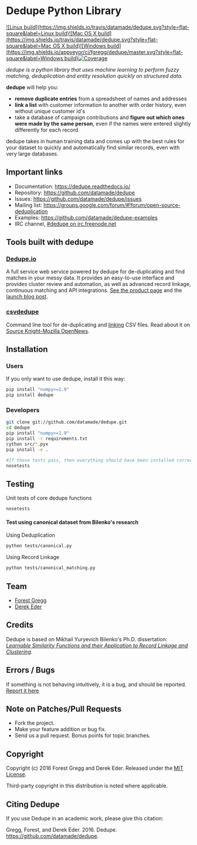 # Dedupe Python Library
[![Linux build](https://img.shields.io/travis/datamade/dedupe.svg?style=flat-square&label=Linux build)](https://travis-ci.org/datamade/dedupe)[![Mac OS X build](https://img.shields.io/travis/datamade/dedupe.svg?style=flat-square&label=Mac OS X build)](https://travis-ci.org/datamade/dedupe)[![Windows build](https://img.shields.io/appveyor/ci/fgregg/dedupe/master.svg?style=flat-square&label=Windows build)](https://ci.appveyor.com/project/fgregg/dedupe)[![Coverage](https://img.shields.io/coveralls/datamade/dedupe.svg?style=flat-square)](https://coveralls.io/r/datamade/dedupe?branch=master)

_dedupe is a python library that uses machine learning to perform fuzzy matching, deduplication and entity resolution quickly on structured data._

__dedupe__ will help you: 

* __remove duplicate entries__ from a spreadsheet of names and addresses
* __link a list__ with customer information to another with order history, even without unique customer id's
* take a database of campaign contributions and __figure out which ones were made by the same person__, even if the names were entered slightly differently for each record

dedupe takes in human training data and comes up with the best rules for your dataset to quickly and automatically find similar records, even with very large databases.

## Important links
* Documentation: https://dedupe.readthedocs.io/
* Repository: https://github.com/datamade/dedupe
* Issues: https://github.com/datamade/dedupe/issues
* Mailing list: https://groups.google.com/forum/#!forum/open-source-deduplication
* Examples: https://github.com/datamade/dedupe-examples
* IRC channel, [#dedupe on irc.freenode.net](http://webchat.freenode.net/?channels=dedupe)

## Tools built with dedupe

### [Dedupe.io](https://dedupe.io/)
A full service web service powered by dedupe for de-duplicating and find matches in your messy data. It provides an easy-to-use interface and provides cluster review and automation, as well as advanced record linkage, continuous matching and API integrations. [See the product page](https://dedupe.io/) and the [launch blog post](https://datamade.us/blog/introducing-dedupeio).

### [csvdedupe](https://github.com/datamade/csvdedupe)
Command line tool for de-duplicating and [linking](https://github.com/datamade/csvdedupe#csvlink-usage) CSV files. Read about it on [Source Knight-Mozilla OpenNews](https://source.opennews.org/en-US/articles/introducing-cvsdedupe/).

## Installation

### Users

If you only want to use dedupe, install it this way:

```bash
pip install "numpy>=1.9"
pip install dedupe
```

### Developers

```bash
git clone git://github.com/datamade/dedupe.git
cd dedupe
pip install "numpy>=1.9"
pip install -r requirements.txt
cython src/*.pyx
pip install -e .

#If these tests pass, then everything should have been installed correctly!
nosetests
```

## Testing
Unit tests of core dedupe functions
```bash
nosetests
```

#### Test using canonical dataset from Bilenko's research
  
Using Deduplication
```bash
python tests/canonical.py
```

Using Record Linkage
```bash
python tests/canonical_matching.py
```


## Team

* [Forest Gregg](mailto:fgregg@gmail.com)
* [Derek Eder](mailto:derek.eder@gmail.com)

## Credits

Dedupe is based on Mikhail Yuryevich Bilenko's Ph.D. dissertation: [*Learnable Similarity Functions and their Application to Record Linkage and Clustering*](http://www.cs.utexas.edu/~ml/papers/marlin-dissertation-06.pdf).

## Errors / Bugs

If something is not behaving intuitively, it is a bug, and should be reported.
[Report it here](https://github.com/datamade/dedupe/issues)


## Note on Patches/Pull Requests
 
* Fork the project.
* Make your feature addition or bug fix.
* Send us a pull request. Bonus points for topic branches.

## Copyright

Copyright (c) 2016 Forest Gregg and Derek Eder. Released under the [MIT License](https://github.com/datamade/dedupe/blob/master/LICENSE).

Third-party copyright in this distribution is noted where applicable.

## Citing Dedupe
If you use Dedupe in an academic work, please give this citation:

Gregg, Forest, and Derek Eder. 2016. Dedupe. https://github.com/datamade/dedupe.
